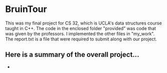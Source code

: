 # BruinTour
This was my final project for CS 32, which is UCLA's data structures course taught in C++. The code in the enclosed folder "provided" was code that was given by the professors. I implemented the other files in "my_work". The report.txt is a file that were required to submit along with our project.

## Here is a summary of the overall project...
- 
